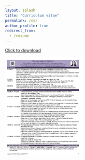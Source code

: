 ```yaml
---
layout: splash
title: "Curriculum vitae"
permalink: /cv/
author_profile: true
redirect_from:
  - /resume
---
```


[Click to download](https://github.com/bnwolford/bnwolford.github.io/raw/master/files/BW_CV_April_2025.pdf)   

<a href="https://github.com/bnwolford/bnwolford.github.io/raw/master/files/BW_CV_April_2025.pdf" download="BW_CV_Sept_2023.pdf"><img src="../images/BW_CV_April_2025_page1.jpg" height="50%" width="50%"></a>



